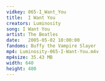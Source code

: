 ```yaml
---
vidkey: 065-I_Want_You
title:  I Want You
creators: Luminosity
song: I Want You
artist: The Beatles
date:   2005-05-02 10:00:00
fandoms: Buffy the Vampire Slayer
mp4: Luminosity-065-I-Want-You.m4v
mp4size: 35.43 MB
width: 640
height: 480
---
```



  